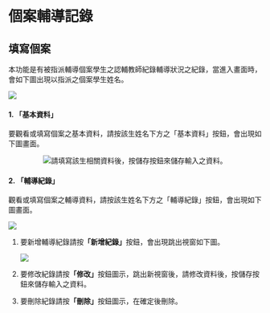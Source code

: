 # 個案輔導記錄

## 填寫個案

本功能是有被指派輔導個案學生之認輔教師紀錄輔導狀況之紀錄，當進入畫面時，會如下圖出現以指派之個案學生姓名。

![](../.gitbook/assets/fillin_case.png)

#### 1. 「基本資料」

要觀看或填寫個案之基本資料，請按該生姓名下方之「基本資料」按鈕，會出現如下圖畫面。

<div align="center"><img src="../.gitbook/assets/fillin_case2.png" alt="請填寫該生相關資料後，按儲存按鈕來儲存輸入之資料。"></div>

#### 2. 「輔導紀錄」

觀看或填寫個案之輔導資料，請按該生姓名下方之「輔導紀錄」按鈕，會出現如下圖畫面。

![](../.gitbook/assets/fillin_case3.png)

1.  要新增輔導紀錄請&#x6309;**「新增紀錄」**&#x6309;鈕，會出現跳出視窗如下圖。

    ![](../.gitbook/assets/fillin_case4.png)
2. 要修改紀錄請&#x6309;**「修改」**&#x6309;鈕圖示，跳出新視窗後，請修改資料後，按儲存按鈕來儲存輸入之資料。
3. 要刪除紀錄請&#x6309;**「刪除」**&#x6309;鈕圖示，在確定後刪除。
